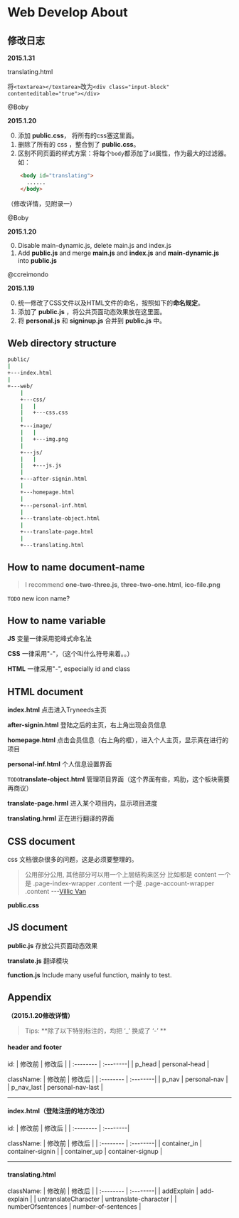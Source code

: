 ﻿Web Develop About
===

## 修改日志

**2015.1.31**

translating.html

将`<textarea></textarea>`改为`<div class="input-block" contenteditable="true"></div>`

@Boby

**2015.1.20**

0. 添加 **public.css**， 将所有的css塞这里面。
1. 删除了所有的 css ，整合到了 **public.css**。
2.  区别不同页面的样式方案：将每个`body`都添加了`id`属性，作为最大的过滤器。如：
``` html
    <body id="translating">
      ......
    </body>
```
（修改详情，见附录一）

@Boby

**2015.1.20**

0. Disable main-dynamic.js, delete main.js and index.js
1. Add **public.js** and merge **main.js** and **index.js** and **main-dynamic.js** into **public.js**

@ccreimondo

**2015.1.19**

0. 统一修改了CSS文件以及HTML文件的命名，按照如下的**命名规定**。
1. 添加了 **public.js** ，将公共页面动态效果放在这里面。
2. 将 **personal.js** 和 **signinup.js** 合并到 **public.js** 中。



## Web directory structure

```bash
public/
|
+---index.html
|
+---web/
    |
    +---css/
    |   |
    |   +---css.css
    |
    +---image/
    |   |
    |   +---img.png
    |
    +---js/
    |   |
    |   +---js.js
    |
    +---after-signin.html
    |
    +---homepage.html
    |
    +---personal-inf.html
    |
    +---translate-object.html
    |
    +---translate-page.html
    |
    +---translating.html

```



## How to name document-name

>I recommend **one-two-three.js**, **three-two-one.html**, **ico-file.png**

`TODO` new icon name?


## How to name variable

**JS** 变量一律采用驼峰式命名法

**CSS** 一律采用"-"，（这个叫什么符号来着。。）

**HTML** 一律采用"-", especially id and class



## HTML document

**index.html** 点击进入Tryneeds主页

**after-signin.html** 登陆之后的主页，右上角出现会员信息

**homepage.html** 点击会员信息（右上角的框），进入个人主页，显示真在进行的项目

**personal-inf.html** 个人信息设置界面

`TODO`**translate-object.html**  管理项目界面（这个界面有些，鸡肋，这个板块需要再商议）

**translate-page.hrml**  进入某个项目内，显示项目进度

**translating.hrml**  正在进行翻译的界面



## CSS document

css 文档很杂很多的问题，这是必须要整理的。
> 公用部分公用, 其他部分可以用一个上层结构来区分
比如都是 content
一个是 .page-index-wrapper .content 一个是 .page-account-wrapper .content         ---[Villic Van]()


**public.css**


## JS document

**public.js** 存放公共页面动态效果

**translate.js** 翻译模块

**function.js** Include many useful function, mainly to test.



## Appendix
**（2015.1.20修改详情）**

> Tips: **除了以下特别标注的，均把 ‘_’ 换成了 ‘-’ **

#### header and footer
id:
| 修改前     | 修改后  |
| :-------- | :--------|
| p_head | personal-head |


className:
| 修改前     | 修改后  |
| :-------- | :--------|
| p_nav | personal-nav |
| p\_nav_last | personal-nav-last |


----

#### index.html（登陆注册的地方改过）
id:
| 修改前     | 修改后  |
| :-------- | :--------|

className:
| 修改前     | 修改后  |
| :-------- | :--------|
| container_in | container-signin |
| container_up | container-signup |


----

#### translating.html

className:
| 修改前     | 修改后  |
| :-------- | :--------|
| addExplain | add-explain |
| untranslateCharacter | untranslate-character |
| numberOfsentences | number-of-sentences |
